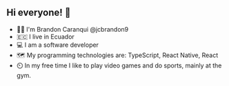 ## Hi everyone! 🫡

* 👨‍💻 I'm Brandon Caranqui @jcbrandon9
* 🇪🇨  I live in Ecuador
* 💻 I am a software developer
* 🗺️ My programming technologies are: TypeScript, React Native, React
* ⏲️ In my free time I like to play video games and do sports, mainly at the gym.
  

<!--
**Brandonjca/Brandonjca** is a ✨ _special_ ✨ repository because its `README.md` (this file) appears on your GitHub profile.

Here are some ideas to get you started:

- 🔭 I’m currently working on ...
- 🌱 I’m currently learning ...
- 👯 I’m looking to collaborate on ...
- 🤔 I’m looking for help with ...
- 💬 Ask me about ...
- 📫 How to reach me: ...
- 😄 Pronouns: ...
- ⚡ Fun fact: ...
-->
